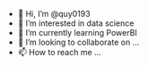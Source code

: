 - 👋 Hi, I’m @quy0193
- 👀 I’m interested in data science
- 🌱 I’m currently learning PowerBI
- 💞️ I’m looking to collaborate on ...
- 📫 How to reach me ...

<!---
quy0193/quy0193 is a ✨ special ✨ repository because its `README.md` (this file) appears on your GitHub profile.
You can click the Preview link to take a look at your changes.
--->
